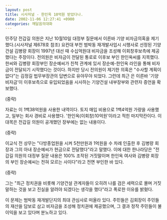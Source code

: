 ```yaml
---
layout: post
title: 시사저널 - 한인옥 10억원 받았다나.
date: 2002-11-06 12:27:41 +0900
categories: 깨달음의대화
---
```

민주당 전갑길 의원은 지난 10월10일 대정부 질문에서 이른바 기양 비자금의혹을 제기했다.(시사저널 제678호 참조) 요컨대 부천 범박동 재개발사업시 시행사로 선정된 기양건설 김병량 회장이 1997년 대선 때 수십억원대 비자금을 조성해 이회창후보측에 제공했다는 주장이다. 전의원은 비자금이 전달된 통로로 이후보 부인 한인옥씨를 지목했다. 한씨와 김병량 회장부인 장순예씨가 친척 관계에 있서 장순예-한인옥 라인을 통해 비자금이 전달되기 시작했다는 것이다. 하지만 당시 전의원이 제기한 의혹은 "수사할 계획이 없다"는 김정길 법무부장관의 답변으로 유야무야 되었다. 그런데 최근 은 이른바 '기양 비자금'이 이후보측으로 유입되었음을 시사하는 기양건설 내부장부와 관련자 증언을 확보했다.
  
(중략)
  

  
자료는 이 1백38억원을 사용한 내역이다. 토지 매입 비용으로 1백4억원 가량을 사용했고, 일부는 회사 경비로 사용했다. '한인옥(이회창)10억원'이라고 적힌 마지막칸이다. 이 대목은 전갑길 의원이 공개했던 장부에는 없는 내용이다.
  
(중략)
  

  
이교식 전 상무는 "다방종업원을 시켜 5천만원과 1억원을 수 차례 인출한 후 김병량 회장과 그의 아내 장순예씨가 현금으로 전달했다"라고 말했다. 이에 대한 한나라당은 "전갑길 의원의 대정부 질문 내용은 100% 조작된 거짓말이며 한인옥 여사와 김병량 회장의 부인 장순예씨는 전혀 모르는 사이다"라고 전면 부인한 바 있다.
  
(중략)
  

  
그는 "최근 정치권을 비롯해 기양건설 관계자들이 오히려 나를 검은 세력으로 몰며 거짓말하는 것을 보고 진실을 알려야 되겠다는 생각을 했다"라고 폭로한 이유를 밝혔다.
  
이 문제는 범박동 재개발단지의 최대 관심사로 떠올라 있다. 주민들은 김회장이 주민들의 재산을 담보로 삼고 비자금을 조성해 정치권에 제공했으며, 그 결과 정작 주민들이 불이익을 보고 있다며 분노하고 있다.